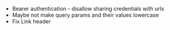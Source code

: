 - Bearer authentication - disallow sharing credentials with urls
- Maybe not make query params and their values lowercase
- Fix Link header
